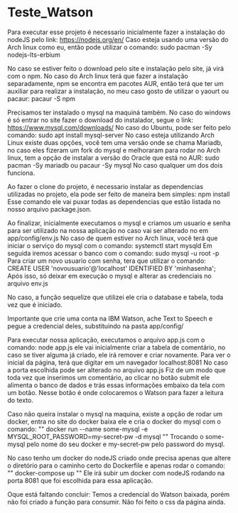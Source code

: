 # Teste_Watson
Para executar esse projeto é necessario inicialmente fazer a instalação do nodeJS pelo link:
https://nodejs.org/en/
Caso esteja usando uma versão do Arch linux como eu, então pode utilizar o comando:
sudo pacman -Sy nodejs-lts-erbium

No caso se estiver feito o download pelo site e instalação pelo site, já virá com o npm. No caso do Arch linux terá que fazer a instalação separadamente, npm se encontra em pacotes AUR, então terá que ter um auxiliar para realizar a instalação, no meu caso gosto de utilizar o yaourt ou pacaur:
pacaur -S npm

Precisamos ter instalado o mysql na maquiná também. No caso do windows é só entrar no site fazer o download do instalador, segue o link:
https://www.mysql.com/downloads/
No caso do Ubuntu, pode ser feito pelo comando:
sudo apt install mysql-server
No caso esteja utilizando Arch Linux existe duas opções, você tem uma versão onde se chama Mariadb, no caso eles fizeram um fork do mysql e melhoraram para rodar no Arch linux, tem a opção de instalar a versão do Oracle que está no AUR:
sudo pacman -Sy mariadb          ou        pacaur -Sy mysql
No caso qualquer um dos dois funciona.

Ao fazer o clone do projeto, é necessario instalar as dependencias utilizadas no projeto, ela pode ser feito de maneira bem simples:
npm install
Esse comando ele vai puxar todas as dependencias que estão listada no nosso arquivo package.json.

Ao finalizar, inicialmente executamos o mysql e criamos um usuario e senha para ser utilizado na nossa aplicação no caso vai ser alterado no em app/config/env.js
No caso de quem estiver no Arch linux, você terá que iniciar o serviço do mysql com o comando:
systemctl start mysqld
Em seguida iremos acessar o banco com o comando:
sudo mysql -u root -p
Para criar um novo usuario com senha, tera que utilizar o comando:
CREATE USER 'novousuario'@'localhost' IDENTIFIED BY 'minhasenha';
Após isso, só deixar em execução o mysql e alterar as credenciais no arquivo env.js

No caso, a função sequelize que utilizei ele cria o database e tabela, toda vez que é iniciado.

Importante que crie uma conta na IBM Watson, ache Text to Speech e pegue a credencial deles, substituindo na pasta app/config/

Para executar nossa aplicação, executamos o arquivo app.js com o comando:
node app.js
ele vai inicialmente criar a tabela de comentário, no caso se tiver alguma já criado, ele irá remover e criar novamente.
Para ver o inicial da página, terá que digitar em um navegador localhost:8081
No caso a porta escolhida pode ser alterado no arquivo app.js
Fiz de um modo que toda vez que inserimos um comentário, ao clicar no botão submit ele alimenta o banco de dados e trás essas informações embaixo da tela com um botão.
Nesse botão é onde colocaremos o Watson para fazer a leitura do texto.

Caso não queira instalar o mysql na maquina, existe a opção de rodar um docker, entra no site do docker baixa ele e cria o docker do mysql com o comando:
""
docker run --name some-mysql -e MYSQL_ROOT_PASSWORD=my-secret-pw -d mysql
""
Trocando o some-mysql pelo nome do seu docker e my-secret-pw pelo password do mysql.

No caso tenho um docker do nodeJS criado onde precisa apenas que altere o diretório para o caminho certo do Dockerfile e apenas rodar o comando:
""
docker-compose up
""
Ele irá subir um docker com nodeJS rodando na porta 8081 que foi escolhida para essa aplicação.

Oque está faltando concluir:
Temos a credencial do Watson baixada, porém não foi criado a função para consumir.
Não foi feito o css da página ainda.
